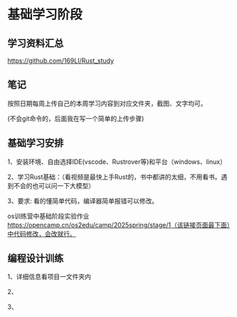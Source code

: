 # 基础学习阶段

## 学习资料汇总

<https://github.com/169LI/Rust_study>

## 笔记

按照日期每周上传自己的本周学习内容到对应文件夹，截图、文字均可。

(不会git命令的，后面我在写一个简单的上传步骤)

## 基础学习安排

1、安装环境、自由选择IDE(vscode、Rustrover等)和平台（windows、linux）

2、学习Rust基础：（看视频是最快上手Rust的，书中都讲的太细，不用看书。遇到不会的也可以问一下大模型）

3、要求: 看的懂简单代码，编译器简单报错可以修改。

os训练营中基础阶段实验作业<https://opencamp.cn/os2edu/camp/2025spring/stage/1（该链接页面最下面）中代码修改，会改就行。>

## 编程设计训练

1、详细信息看项目一文件夹内

2、

3、
